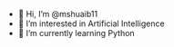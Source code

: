 - 👋 Hi, I’m @mshuaib11
- 👀 I’m interested in Artificial Intelligence
- 🌱 I’m currently learning Python 

<!---
mshuaib11/mshuaib11 is a ✨ special ✨ repository because its `README.md` (this file) appears on your GitHub profile.
You can click the Preview link to take a look at your changes.
--->
